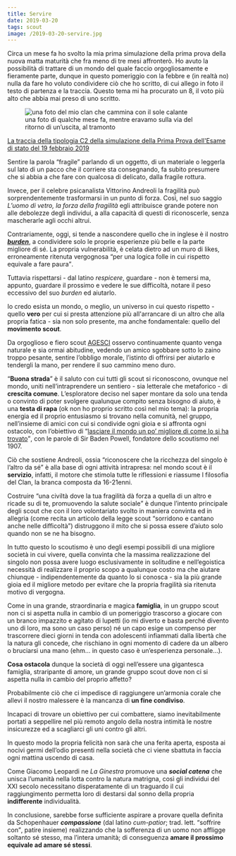 ```yaml
---
title: Servire
date: 2019-03-20
tags: scout
image: /2019-03-20-servire.jpg
---
```

Circa un mese fa ho svolto la mia prima simulazione della prima prova della nuova matta maturità che fra meno di tre mesi affronterò. Ho avuto la possibilità di trattare di un mondo del quale faccio orgogliosamente e fieramente parte, dunque in questo pomeriggio con la febbre e (in realtà no) nulla da fare ho voluto condividere ciò che ho scritto, di cui allego in foto il testo di partenza e la traccia. Questo tema mi ha procurato un 8, il voto più alto che abbia mai preso di uno scritto.

<figure>
	<img src='{{ image }}' alt='una foto del mio clan che cammina con il sole calante', 'u-photo'>
	<figcaption>una foto di qualche mese fa, mentre eravamo sulla via del ritorno di un’uscita, al tramonto</figcaption>
</figure>

<a href='https://www.tuttoscuola.com/content//uploads/2019/02/TipologiaC_2.pdf' target='_blank' >La traccia della tipologia C2 della simulazione della Prima Prova dell'Esame di stato del 19 febbraio 2019</a>

Sentire la parola “fragile” parlando di un oggetto, di un materiale o leggerla sul lato di un pacco che il corriere sta consegnando, fa subito presumere che si abbia a che fare con qualcosa di delicato, dalla fragile rottura.

Invece, per il celebre psicanalista Vittorino Andreoli la fragilità può sorprendentemente trasformarsi in un punto di forza. Così, nel suo saggio <cite>L’uomo di vetro, la forza della fragilità</cite> egli attribuisce grande potere non alle debolezze degli individui, a alla capacità di questi di riconoscerle, senza mascherarle agli occhi altrui.

Contrariamente, oggi, si tende a nascondere quello che in inglese è il nostro <a href='http://www.wordreference.com/enit/burden' hreflang='en' title='“burden” su WordReference' target='_blank'>**<em lang='en'>burden</em>**</a>, a condividere solo le proprie esperienze più belle e la parte migliore di sé. La propria vulnerabilità, è celata dietro ad un muro di likes, erroneamente ritenuta vergognosa <q>per una logica folle in cui rispetto equivale a fare paura</q>.

Tuttavia rispettarsi - dal latino <em lang='la'>respicere</em>, guardare - non è temersi ma, appunto, guardare il prossimo e vedere le sue difficoltà, notare il peso eccessivo del suo <em lang='en'>burden</em> ed aiutarlo.

Io credo esista un mondo, o meglio, un universo in cui questo rispetto - quello **vero** per cui si presta attenzione più all'arrancare di un altro che alla propria fatica - sia non solo presente, ma anche fondamentale: quello del **movimento scout**.

Da orgoglioso e fiero scout [AGESCI](https://www.agesci.it/ 'Associazione Guide e Scout Cattolici Italiani') osservo continuamente quanto venga naturale e sia ormai abitudine, vedendo un amico sgobbare sotto lo zaino troppo pesante, sentire l’obbligo morale, l’istinto di offrirsi per aiutarlo e tendergli la mano, per rendere il suo cammino meno duro.

<q>**Buona strada**</q> è il saluto con cui tutti gli scout si riconoscono, ovunque nel mondo, uniti nell’intraprendere un sentiero - sia letterale che metaforico - di **crescita comune**. L’esploratore deciso nel saper montare da solo una tenda o convinto di poter svolgere qualunque compito senza bisogno di aiuto, è una **testa di rapa** (ok non ho proprio scritto così nel mio tema): la propria energia ed il proprio entusiasmo si trovano nella comunità, nel gruppo, nell’insieme di amici con cui si condivide ogni gioia e si affronta ogni ostacolo, con l’obiettivo di <q>[lasciare il mondo un po’ migliore di come lo si ha trovato](https://hyp.is/LrTvBopgEeqMqF-McSiwCw/it.scoutwiki.org/Citazioni_di_Baden-Powell)</q>, con le parole di Sir Baden Powell, fondatore dello scoutismo nel 1907.

Ciò che sostiene Andreoli, ossia <q>riconoscere che la ricchezza del singolo è l’altro da sé</q> è alla base di ogni attività intrapresa: nel mondo scout è il **servizio**, infatti, il motore che stimola tutte le riflessioni e riassume l filosofia del Clan, la branca composta da 16-21enni.

Costruire <q>una civiltà dove la tua fragilità dà forza a quella di un altro e ricade su di te, promuovendo la salute sociale</q> è dunque l’intento principale degli scout che con il loro volontariato svolto in maniera convinta ed in allegria (come recita un articolo della legge scout <q>sorridono e cantano anche nelle difficoltà</q>) distruggono il mito che si possa essere d’aiuto solo quando non se ne ha bisogno.

In tutto questo lo scoutismo è uno degli esempi possibili di una migliore società in cui vivere, quella convinta che la massima realizzazione del singolo non possa avere luogo esclusivamente in solitudine e nell’egoistica necessità di realizzare il proprio scopo a qualunque costo ma che aiutare chiunque - indipendentemente da quanto lo si conosca - sia la più grande gioia ed il migliore metodo per evitare che la propria fragilità sia ritenuta motivo di vergogna.

Come in una grande, straordinaria e magica **famiglia**, in un gruppo scout non ci si aspetta nulla in cambio di un pomeriggio trascorso a giocare con un branco impazzito e agitato di lupetti (io mi diverto e basta perché divento uno di loro, ma sono un caso perso) né un capo esige un compenso per trascorrere dieci giorni in tenda con adolescenti infiammati dalla libertà che la natura gli concede, che rischiano in ogni momento di cadere da un albero o bruciarsi una mano (ehm… in questo caso è un’esperienza personale…).

**Cosa ostacola** dunque la società di oggi nell’essere una gigantesca famiglia, straripante di amore, un grande gruppo scout dove non ci si aspetta nulla in cambio del proprio affetto?

Probabilmente ciò che ci impedisce di raggiungere un’armonia corale che allevi il nostro malessere è la mancanza di **un fine condiviso**.

Incapaci di trovare un obiettivo per cui combattere, siamo inevitabilmente portati a seppellire nel più remoto angolo della nostra intimità le nostre insicurezze ed a scagliarci gli uni contro gli altri.

In questo modo la propria felicità non sarà che una ferita aperta, esposta ai nocivi germi dell’odio presenti nella società che ci viene sbattuta in faccia ogni mattina uscendo di casa.

Come Giacomo Leopardi ne _La Ginestra_ promuove una _**social catena**_ che unisca l’umanità nella lotta contro la natura matrigna, così gli individui del XXI secolo necessitano disperatamente di un traguardo il cui raggiungimento permetta loro di destarsi dal sonno della propria **indifferente** individualità.


In conclusione, sarebbe forse sufficiente aspirare a provare quella definita da Schopenhauer _**compassione**_ (dal latino <em lang='la'>cum-patior</em>; trad. lett. <q>soffrire con</q>, patire insieme) realizzando che la sofferenza di un uomo non affligge soltanto sé stesso, ma l’intera umanità; di conseguenza **amare il prossimo equivale ad amare sé stessi**.
